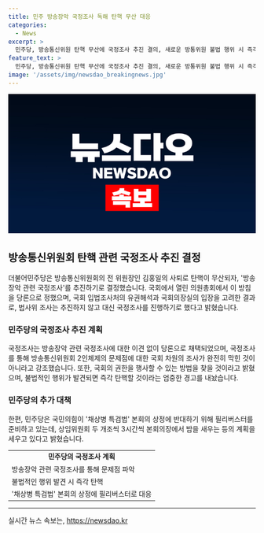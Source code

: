 ```yaml
---
title: 민주 방송장악 국정조사 독해 탄핵 무산 대응
categories:
  - News
excerpt: >
  민주당, 방송통신위원 탄핵 무산에 국정조사 추진 결의, 새로운 방통위원 불법 행위 시 즉각 탄핵 경고 - 김홍일 전 방송통신위원장의 사퇴로 탄핵 무산된 상황에서, 민주당은 방송장악 관련 국정조사를 추진하기로 했다. 또한, 새로운 방송통신위원에 대한 불법 및 부당 행위가 발견되면 즉각 탄핵할 것이라고 밝혔으며, 채상병 특검법 본회의 상정을 막기 위해 필리버스터를 준비중이라고 전했다.
feature_text: >
  민주당, 방송통신위원 탄핵 무산에 국정조사 추진 결의, 새로운 방통위원 불법 행위 시 즉각 탄핵 경고 - 김홍일 전 방송통신위원장의 사퇴로 탄핵 무산된 상황에서, 민주당은 방송장악 관련 국정조사를 추진하기로 했다. 또한, 새로운 방송통신위원에 대한 불법 및 부당 행위가 발견되면 즉각 탄핵할 것이라고 밝혔으며, 채상병 특검법 본회의 상정을 막기 위해 필리버스터를 준비중이라고 전했다.
image: '/assets/img/newsdao_breakingnews.jpg'
---
```


<p><img src="/assets/img/newsdao_breakingnews.jpg" alt="ontimetimes 속보" /></p>

<h2 data-ke-size="size26">방송통신위원회 탄핵 관련 국정조사 추진 결정</h2>

<p data-ke-size="size16">더불어민주당은 방송통신위원회의 전 위원장인 김홍일의 사퇴로 탄핵이 무산되자, '방송장악 관련 국정조사'를 추진하기로 결정했습니다. 국회에서 열린 의원총회에서 이 방침을 당론으로 정했으며, 국회 입법조사처의 유권해석과 국회의장실의 입장을 고려한 결과로, 법사위 조사는 추진하지 않고 대신 국정조사를 진행하기로 했다고 밝혔습니다.</p>

<h3 data-ke-size="size22">민주당의 국정조사 추진 계획</h3>

<p data-ke-size="size16">국정조사는 방송장악 관련 국정조사에 대한 이견 없이 당론으로 채택되었으며, 국정조사를 통해 방송통신위원회 2인체제의 문제점에 대한 국회 차원의 조사가 완전히 막힌 것이 아니라고 강조했습니다. 또한, 국회의 권한을 행사할 수 있는 방법을 찾을 것이라고 밝혔으며, 불법적인 행위가 발견되면 즉각 탄핵할 것이라는 엄중한 경고를 내놨습니다.</p>

<h3 data-ke-size="size22">민주당의 추가 대책</h3>

<p data-ke-size="size16">한편, 민주당은 국민의힘이 '채상병 특검법' 본회의 상정에 반대하기 위해 필리버스터를 준비하고 있는데, 상임위원회 두 개조씩 3시간씩 본회의장에서 밤을 새우는 등의 계획을 세우고 있다고 밝혔습니다.</p>

<table>
  <tr>
    <td style="text-align: center; height: 17px;"><b>민주당의 국정조사 계획</b></td>
  </tr>
  <tr>
    <td style="text-align: left; height: 17px;">방송장악 관련 국정조사를 통해 문제점 파악</td>
  </tr>
  <tr>
    <td style="text-align: left; height: 17px;">불법적인 행위 발견 시 즉각 탄핵</td>
  </tr>
  <tr>
    <td style="text-align: left; height: 17px;">'채상병 특검법' 본회의 상정에 필리버스터로 대응</td>
  </tr>
</table>

<hr>
실시간 뉴스 속보는, <a href="https://newsdao.kr" rel="dofollow">https://newsdao.kr</a>


